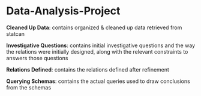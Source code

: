 # Data-Analysis-Project

**Cleaned Up Data**: contains organized & cleaned up data retrieved from statcan 

**Investigative Questions**: contains initial investigative questions and the way the relations were initially designed, along with the relevant constraints to answers those questions

**Relations Defined**: contains the relations defined after refinement

**Querying Schemas**: contains the actual queries used to draw conclusions from the schemas






